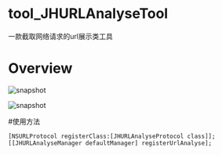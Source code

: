 # tool_JHURLAnalyseTool
一款截取网络请求的url展示类工具


# Overview

![snapshot](https://github.com/Shenjinghao/tool_JHURLAnalyseTool/master/snapshot/snapshot1.png)

![snapshot](https://github.com/Shenjinghao/tool_JHURLAnalyseTool/master/snapshot/snapshot2.png)


#使用方法

``` objc
[NSURLProtocol registerClass:[JHURLAnalyseProtocol class]];
[[JHURLAnalyseManager defaultManager] registerUrlAnalyse];
```
